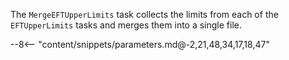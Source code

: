 The `MergeEFTUpperLimits` task collects the limits from each of the `EFTUpperLimits` tasks and merges them into a single file.

<div class="dhi_parameter_table">

--8<-- "content/snippets/parameters.md@-2,21,48,34,17,18,47"

</div>
